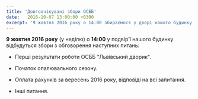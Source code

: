 ```yaml
---
title: 'Довгоочікувані збори ОСББ'
date:   2016-10-07 13:00:00 +0300
excerpt: '9 жовтня 2016 року о 14:00 збираємося у дворі нашого будинку'
---
```

**9 жовтня 2016 року** (у неділю) о **14:00** у подвір'ї нашого будинку відбудуться збори
з обговорення наступних питань:

+ Перші результати роботи ОСББ "Львівський дворик".

+ Початок опалювального сезону.

+ Оплата рахунків за вересень 2016 року, відповіді на всі запитання.

+ Інші питання.

